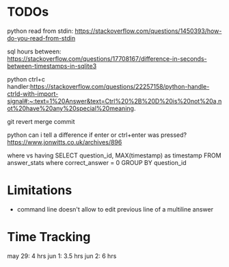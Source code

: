 # TODOs

python read from stdin: https://stackoverflow.com/questions/1450393/how-do-you-read-from-stdin

sql hours between: https://stackoverflow.com/questions/17708167/difference-in-seconds-between-timestamps-in-sqlite3

python ctrl+c handler:https://stackoverflow.com/questions/22257158/python-handle-ctrld-with-import-signal#:~:text=1%20Answer&text=Ctrl%20%2B%20D%20is%20not%20a,not%20have%20any%20special%20meaning.

git revert merge commit

python can i tell a difference if enter or ctrl+enter was pressed?
https://www.jonwitts.co.uk/archives/896

where vs having
SELECT question_id, MAX(timestamp) as timestamp
FROM answer_stats 
where correct_answer = 0
GROUP BY question_id
    
# Limitations
- command line doesn't allow to edit previous line of a multiline answer

# Time Tracking
may 29:   4 hrs
jun  1: 3.5 hrs
jun  2:   6 hrs 
